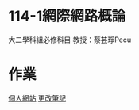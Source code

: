 # 114-1網際網路概論
大二學科組必修科目
教授：蔡芸琤Pecu

  # 作業
  [個人網站](https://gagalin105.github.io/2025code/)
  [更改筆記](detailRepo.txt)
